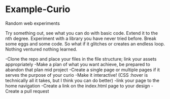 # Example-Curio
Random web experiments

Try something out, see what you can do with basic code. Extend it to the nth degree. Experiment with a library you have never tried before. Break some eggs and some code. So what if it glitches or creates an endless loop. Nothing ventured nothing learned.

-Clone the repo and place your files in the file structure; link your assets appropriately
-Make a plan of what you want achieve, be prepared to abandon that plan mid project
-Create a single page or multiple pages if it serves the purpose of your curio
-Make it interactive! (CSS :hover is technically all it takes, but I think you can do better)
-link your page to the home navigation
-Create a link on the index.html page to your design
-Create a pull request
